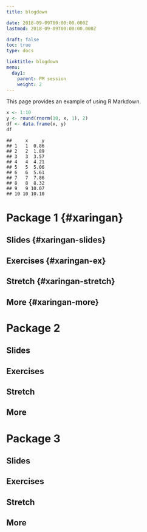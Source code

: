 ```yaml
---
title: blogdown

date: 2018-09-09T00:00:00.000Z
lastmod: 2018-09-09T00:00:00.000Z

draft: false
toc: true
type: docs

linktitle: blogdown
menu:
  day1:
    parent: PM session
    weight: 2
---
```


This page provides an example of using R Markdown.


```r
x <- 1:10
y <- round(rnorm(10, x, 1), 2)
df <- data.frame(x, y)
df
```

```
##     x     y
## 1   1  0.86
## 2   2  1.89
## 3   3  3.57
## 4   4  4.21
## 5   5  5.06
## 6   6  5.61
## 7   7  7.86
## 8   8  8.32
## 9   9 10.07
## 10 10 10.10
```


# Package 1 {#xaringan}

## Slides {#xaringan-slides}

## Exercises {#xaringan-ex}

## Stretch {#xaringan-stretch}

## More {#xaringan-more}

# Package 2

## Slides

## Exercises

## Stretch

## More

# Package 3

## Slides

## Exercises

## Stretch

## More

